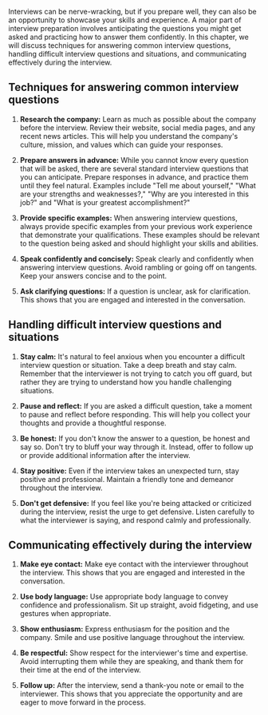 
Interviews can be nerve-wracking, but if you prepare well, they can also be an opportunity to showcase your skills and experience. A major part of interview preparation involves anticipating the questions you might get asked and practicing how to answer them confidently. In this chapter, we will discuss techniques for answering common interview questions, handling difficult interview questions and situations, and communicating effectively during the interview.

Techniques for answering common interview questions
---------------------------------------------------

1. **Research the company:** Learn as much as possible about the company before the interview. Review their website, social media pages, and any recent news articles. This will help you understand the company's culture, mission, and values which can guide your responses.

2. **Prepare answers in advance:** While you cannot know every question that will be asked, there are several standard interview questions that you can anticipate. Prepare responses in advance, and practice them until they feel natural. Examples include "Tell me about yourself," "What are your strengths and weaknesses?," "Why are you interested in this job?" and "What is your greatest accomplishment?"

3. **Provide specific examples:** When answering interview questions, always provide specific examples from your previous work experience that demonstrate your qualifications. These examples should be relevant to the question being asked and should highlight your skills and abilities.

4. **Speak confidently and concisely:** Speak clearly and confidently when answering interview questions. Avoid rambling or going off on tangents. Keep your answers concise and to the point.

5. **Ask clarifying questions:** If a question is unclear, ask for clarification. This shows that you are engaged and interested in the conversation.

Handling difficult interview questions and situations
-----------------------------------------------------

1. **Stay calm:** It's natural to feel anxious when you encounter a difficult interview question or situation. Take a deep breath and stay calm. Remember that the interviewer is not trying to catch you off guard, but rather they are trying to understand how you handle challenging situations.

2. **Pause and reflect:** If you are asked a difficult question, take a moment to pause and reflect before responding. This will help you collect your thoughts and provide a thoughtful response.

3. **Be honest:** If you don't know the answer to a question, be honest and say so. Don't try to bluff your way through it. Instead, offer to follow up or provide additional information after the interview.

4. **Stay positive:** Even if the interview takes an unexpected turn, stay positive and professional. Maintain a friendly tone and demeanor throughout the interview.

5. **Don't get defensive:** If you feel like you're being attacked or criticized during the interview, resist the urge to get defensive. Listen carefully to what the interviewer is saying, and respond calmly and professionally.

Communicating effectively during the interview
----------------------------------------------

1. **Make eye contact:** Make eye contact with the interviewer throughout the interview. This shows that you are engaged and interested in the conversation.

2. **Use body language:** Use appropriate body language to convey confidence and professionalism. Sit up straight, avoid fidgeting, and use gestures when appropriate.

3. **Show enthusiasm:** Express enthusiasm for the position and the company. Smile and use positive language throughout the interview.

4. **Be respectful:** Show respect for the interviewer's time and expertise. Avoid interrupting them while they are speaking, and thank them for their time at the end of the interview.

5. **Follow up:** After the interview, send a thank-you note or email to the interviewer. This shows that you appreciate the opportunity and are eager to move forward in the process.

